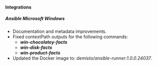 
#### Integrations
##### Ansible Microsoft Windows
- Documentation and metadata improvements. 
- Fixed contextPath outputs for the following commands:
  - ***win-chocolatey-facts***
  - ***win-disk-facts***
  - ***win-product-facts***
- Updated the Docker image to: *demisto/ansible-runner:1.0.0.24037*.
